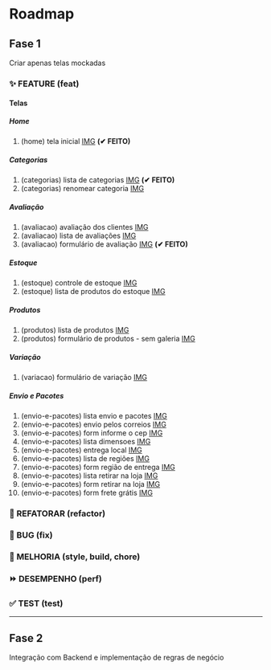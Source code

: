 # Roadmap

## Fase 1

Criar apenas telas mockadas

### ✨ FEATURE (feat)

#### Telas

##### Home

1.  (home) tela inicial [IMG](templates/img/home.png) **(✔ FEITO)**

##### Categorias

1.  (categorias) lista de categorias [IMG](templates/img/categorias/lista-categorias.png) **(✔ FEITO)**
1.  (categorias) renomear categoria [IMG](templates\img\categorias\renomear-categoria.jpg)

##### Avaliação

1.  (avaliacao) avaliação dos clientes [IMG](templates/img/avaliacao/avaliacao-dos-clientes.jpg)
1.  (avaliacao) lista de avaliações [IMG](templates/img/avaliacao/lista-avaliacoes.png)
1.  (avaliacao) formulário de avaliação [IMG](templates/img/avaliacao/form-avaliacao.jpg) **(✔ FEITO)**

##### Estoque

1.  (estoque) controle de estoque [IMG](templates/img/estoque/controle-de-estoque.jpg)
1.  (estoque) lista de produtos do estoque [IMG](templates/img/estoque/produtos-do-estoque.jpg)

##### Produtos

1.  (produtos) lista de produtos [IMG](templates/img/lista-de-produtos/listar-produtos.png)
1.  (produtos) formulário de produtos - sem galeria [IMG](templates/img/lista-de-produtos/alterar-produto.png)

##### Variação

1.  (variacao) formulário de variação [IMG](templates/img/variacao/formulario-variacao.jpg)

##### Envio e Pacotes

1.  (envio-e-pacotes) lista envio e pacotes [IMG](templates\img\envio-e-pacotes\lista-envio-e-pacotes.jpg)
1.  (envio-e-pacotes) envio pelos correios [IMG](templates\img\envio-e-pacotes\envio-pelos-correios.jpg)
1.  (envio-e-pacotes) form informe o cep [IMG](templates\img\envio-e-pacotes\informe-o-cep.jpg)
1.  (envio-e-pacotes) lista dimensoes [IMG](templates\img\envio-e-pacotes\lista-dimensoes.jpg)
1.  (envio-e-pacotes) entrega local [IMG](templates\img\envio-e-pacotes\entrega-local.jpg)
1.  (envio-e-pacotes) lista de regiões [IMG](templates\img\envio-e-pacotes\lista-regioes.jpg)
1.  (envio-e-pacotes) form região de entrega [IMG](templates\img\envio-e-pacotes\form-regiao-entrega.jpg)
1.  (envio-e-pacotes) lista retirar na loja [IMG](templates\img\envio-e-pacotes\retirar-na-loja.jpg)
1.  (envio-e-pacotes) form retirar na loja [IMG](templates\img\envio-e-pacotes\retirar-na-loja-form.jpg)
1.  (envio-e-pacotes) form frete grátis [IMG](templates\img\envio-e-pacotes\frete-gratis-form.jpg)

### 🚧 REFATORAR (refactor)

### 🐛 BUG (fix)

### 🎨 MELHORIA (style, build, chore)

### ⏩ DESEMPENHO (perf)

### ✅ TEST (test)

---

## Fase 2

Integração com Backend e implementação de regras de negócio
